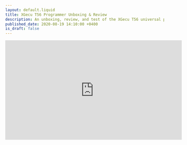 ```yaml
---
layout: default.liquid
title: XGecu T56 Programmer Unboxing & Review
description: An unboxing, review, and test of the XGecu T56 universal programmer.
published_date: 2020-08-19 14:10:00 +0400
is_draft: false
---
```


<iframe width="560" height="315" src="https://www.youtube.com/embed/BWlaw8VqPvw" frameborder="0" allow="accelerometer; autoplay; encrypted-media; gyroscope; picture-in-picture" allowfullscreen></iframe>

